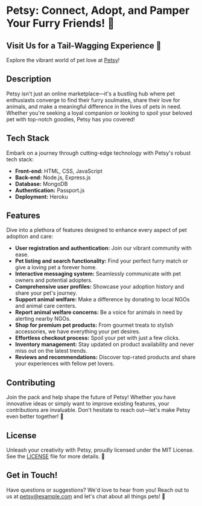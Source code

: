 # Petsy: Connect, Adopt, and Pamper Your Furry Friends! 🐾

## Visit Us for a Tail-Wagging Experience 🐶
Explore the vibrant world of pet love at [Petsy](https://www.petsy.com)!

## Description
Petsy isn't just an online marketplace—it's a bustling hub where pet enthusiasts converge to find their furry soulmates, share their love for animals, and make a meaningful difference in the lives of pets in need. Whether you're seeking a loyal companion or looking to spoil your beloved pet with top-notch goodies, Petsy has you covered!

## Tech Stack
Embark on a journey through cutting-edge technology with Petsy's robust tech stack:
- **Front-end:** HTML, CSS, JavaScript
- **Back-end:** Node.js, Express.js
- **Database:** MongoDB
- **Authentication:** Passport.js
- **Deployment:** Heroku

## Features
Dive into a plethora of features designed to enhance every aspect of pet adoption and care:
- **User registration and authentication:** Join our vibrant community with ease.
- **Pet listing and search functionality:** Find your perfect furry match or give a loving pet a forever home.
- **Interactive messaging system:** Seamlessly communicate with pet owners and potential adopters.
- **Comprehensive user profiles:** Showcase your adoption history and share your pet's journey.
- **Support animal welfare:** Make a difference by donating to local NGOs and animal care centers.
- **Report animal welfare concerns:** Be a voice for animals in need by alerting nearby NGOs.
- **Shop for premium pet products:** From gourmet treats to stylish accessories, we have everything your pet desires.
- **Effortless checkout process:** Spoil your pet with just a few clicks.
- **Inventory management:** Stay updated on product availability and never miss out on the latest trends.
- **Reviews and recommendations:** Discover top-rated products and share your experiences with fellow pet lovers.

## Contributing
Join the pack and help shape the future of Petsy! Whether you have innovative ideas or simply want to improve existing features, your contributions are invaluable. Don't hesitate to reach out—let's make Petsy even better together! 🚀

## License
Unleash your creativity with Petsy, proudly licensed under the MIT License. See the [LICENSE](LICENSE) file for more details. 📝

## Get in Touch!
Have questions or suggestions? We'd love to hear from you! Reach out to us at petsy@example.com and let's chat about all things pets! 🐾
